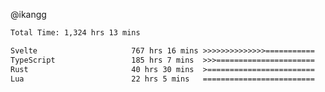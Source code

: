 @ikangg
<!--START_SECTION:waka-->

```txt
Total Time: 1,324 hrs 13 mins

Svelte                     767 hrs 16 mins >>>>>>>>>>>>>>===========   57.17 %
TypeScript                 185 hrs 7 mins  >>>======================   13.79 %
Rust                       40 hrs 30 mins  >========================   03.02 %
Lua                        22 hrs 5 mins   =========================   01.65 %
```

<!--END_SECTION:waka-->
